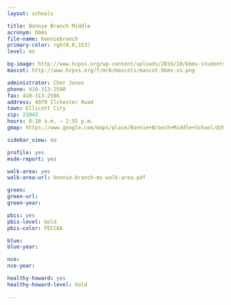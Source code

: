 ```yaml
---
layout: schools

title: Bonnie Branch Middle
acronym: bbms
file-name: bonniebranch
primary-color: rgb(0,0,153)
level: ms

bg-image: http://www.hcpss.org/wp-content/uploads/2016/10/bbms-students-science-class.jpg
mascot: http://www.hcpss.org/f/mrb/mascots/mascot-bbms-xs.png

administrator: Cher Jones
phone: 410-313-2580
fax: 410-313-2586
address: 4979 Ilchester Road
town: Ellicott City
zip: 21043
hours: 8:10 a.m. – 2:55 p.m.
gmap: https://www.google.com/maps/place/Bonnie+Branch+Middle+School/@39.2315274,-76.7740725,17z/data=!3m1!4b1!4m2!3m1!1s0x89c81e2eedb9b5f7:0x6fd2157f207ff98f?hl=en

sidebar_view: no

profile: yes
msde-report: yes

walk-area: yes
walk-area-url: bonnie-branch-ms-walk-area.pdf

green:
green-url:
green-year:

pbis: yes
pbis-level: Gold
pbis-color: FECC6A

blue: 
blue-year:

nce:
nce-year:

healthy-howard: yes
healthy-howard-level: Gold
 
---
```

